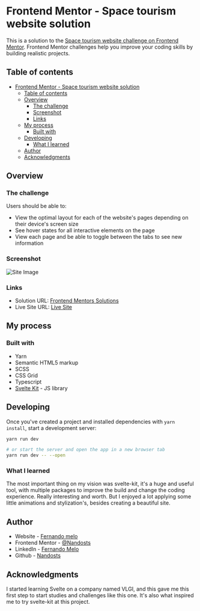 # Frontend Mentor - Space tourism website solution

This is a solution to the [Space tourism website challenge on Frontend Mentor](https://www.frontendmentor.io/challenges/space-tourism-multipage-website-gRWj1URZ3). Frontend Mentor challenges help you improve your coding skills by building realistic projects.

## Table of contents

- [Frontend Mentor - Space tourism website solution](#frontend-mentor---space-tourism-website-solution)
  - [Table of contents](#table-of-contents)
  - [Overview](#overview)
    - [The challenge](#the-challenge)
    - [Screenshot](#screenshot)
    - [Links](#links)
  - [My process](#my-process)
    - [Built with](#built-with)
  - [Developing](#developing)
    - [What I learned](#what-i-learned)
  - [Author](#author)
  - [Acknowledgments](#acknowledgments)

## Overview

### The challenge

Users should be able to:

- View the optimal layout for each of the website's pages depending on their device's screen size
- See hover states for all interactive elements on the page
- View each page and be able to toggle between the tabs to see new information

### Screenshot

![Site Image](https://imgur.com/LAKNDBx.png)

### Links

- Solution URL: [Frontend Mentors Solutions](https://www.frontendmentor.io/challenges/space-tourism-multipage-website-gRWj1URZ3/hub/svelte-kit-responsive-space-website-n-5h2znErf)
- Live Site URL: [Live Site](https://nando-space-tour.netlify.app/)

## My process

### Built with

- Yarn
- Semantic HTML5 markup
- SCSS
- CSS Grid
- Typescript
- [Svelte Kit](https://kit.svelte.dev/) - JS library

## Developing

Once you've created a project and installed dependencies with `yarn install`, start a development server:

```bash
yarn run dev

# or start the server and open the app in a new browser tab
yarn run dev -- --open
```

### What I learned

The most important thing on my vision was svelte-kit, it's a huge and useful tool, with multiple packages to improve the build and change the coding experience. Really interesting and worth. But I enjoyed a lot applying some little animations and stylization's, besides creating a beautiful site.

## Author

- Website - [Fernando melo](https://www.your-site.com)
- Frontend Mentor - [@Nandosts](https://www.frontendmentor.io/profile/Nandosts)
- LinkedIn - [Fernando Melo](https://www.linkedin.com/in/fernando-sm/)
- Github - [Nandosts](https://github.com/Nandosts/)

## Acknowledgments

I started learning Svelte on a company named VLGI, and this gave me this first step to start studies and challenges like this one. It's also what inspired me to try svelte-kit at this project.
